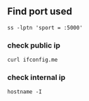 ## Find port used

`ss -lptn 'sport = :5000'`

### check public ip

`curl ifconfig.me`

### check internal ip
`hostname -I`
